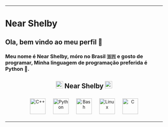 <hr>
<h1>Near Shelby</h1>
<h2>Ola, bem vindo ao meu perfil 👋</h2>
<h3>Meu nome é Near Shelby, móro no Brasil 🇧🇷 e gosto de programar, Minha linguagem de programação preferida é Python 🐍.</h3>

<div>


<!-- Skillz -->
<h2 align="center"><img src="https://emojis.slackmojis.com/emojis/images/1588263557/8818/computer-fire.gif?1588263557" width="23px"> Near Shelby <img src="https://emojis.slackmojis.com/emojis/images/1588263557/8818/computer-fire.gif?1588263557" width="23px"></h2>  
<div align="center">  
<img style="margin: 10px" src="https://profilinator.rishav.dev/skills-assets/cplusplus-original.svg" alt="C++" height="50" />  
<img style="margin: 10px" src="https://profilinator.rishav.dev/skills-assets/python-original.svg" alt="Python" height="50" />  
<img style="margin: 10px" src="https://profilinator.rishav.dev/skills-assets/gnu_bash-icon.svg" alt="Bash" height="50" />  
<img style="margin: 10px" src="https://profilinator.rishav.dev/skills-assets/linux-original.svg" alt="Linux" height="50" />  
<img style="margin: 10px" src="https://profilinator.rishav.dev/skills-assets/c-original.svg" alt="C" height="50" />  

</div>  
<hr>
